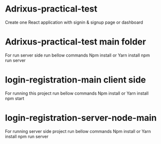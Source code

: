# Adrixus-practical-test
Create one React application with signin &amp; signup page or dashboard 
# Adrixus-practical-test main folder
For run server side run bellow commands
Npm install or Yarn install
npm run server
# login-registration-main client side 
For running this project run bellow commands 
Npm install or Yarn install
npm start
# login-registration-server-node-main
For running server side project run bellow commands
Npm install or Yarn install
npm run server

